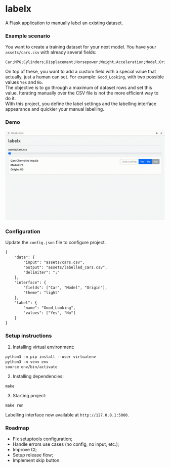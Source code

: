 # labelx
A Flask application to manually label an existing dataset.

### Example scenario
You want to create a training dataset for your next model. You have your `assets/cars.csv` with already several fields:
```
Car;MPG;Cylinders;Displacement;Horsepower;Weight;Acceleration;Model;Origin
```
On top of these, you want to add a custom field with a special value that actually, just a human can set.
For example: `Good_Looking`, with two possible values `Yes` and `Ǹo`.  
The objective is to go through a maximum of dataset rows and set this value.
Iterating manually over the CSV file is not the more efficient way to do it.  
With this project, you define the label settings and the labelling interface appearance and quickier your manual labelling.

### Demo
<p align="center">
    <img src="docs/demo.gif" width="800" />
</p>

### Configuration
Update the `config.json` file to configure project.
```
{
    "data": {
        "input": "assets/cars.csv",
        "output": "assets/labelled_cars.csv",
        "delimiter": ";"
    },
    "interface": {
        "fields": ["Car", "Model", "Origin"],
        "theme": "light"
    },
    "label": {
        "name": "Good_Looking",
        "values": ["Yes", "No"]
    }
}
```

### Setup instructions
1. Installing virtual environment:
```
python3 -m pip install --user virtualenv
python3 -m venv env
source env/bin/activate
```
2. Installing dependencies:
```
make
```
3. Starting project:
```
make run
```
Labelling interface now available at `http://127.0.0.1:5000`.

### Roadmap
- Fix setuptools configuration;
- Handle errors use cases (no config, no input, etc.);
- Improve CI;
- Setup release flow;
- Implement skip button.